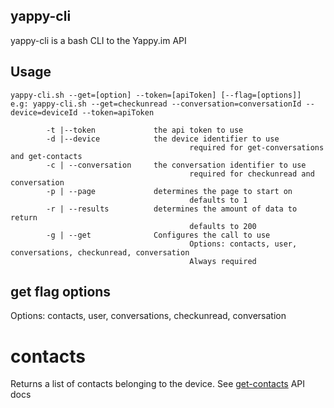 ## yappy-cli

yappy-cli is a bash CLI to the Yappy.im API

## Usage

```
yappy-cli.sh --get=[option] --token=[apiToken] [--flag=[options]]
e.g: yappy-cli.sh --get=checkunread --conversation=conversationId --device=deviceId --token=apiToken

        -t |--token             the api token to use
        -d |--device            the device identifier to use
                                        required for get-conversations and get-contacts 
        -c | --conversation     the conversation identifier to use
                                        required for checkunread and conversation
        -p | --page             determines the page to start on
                                        defaults to 1
        -r | --results          determines the amount of data to return
                                        defaults to 200
        -g | --get              Configures the call to use
                                        Options: contacts, user, conversations, checkunread, conversation
                                        Always required
```

## get flag options

Options: contacts, user, conversations, checkunread, conversation

# contacts
Returns a list of contacts belonging to the device. See [get-contacts](http://docs.yappy.im/contact#getContacts) API docs
